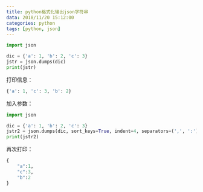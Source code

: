 ```yaml
---
title: python格式化输出json字符串
data: 2018/11/20 15:12:00
categories: python
tags: [python, json]
---
```


```python
import json

dic = {'a': 1, 'b': 2, 'c': 3}
jstr = json.dumps(dic)
print(jstr)
```

打印信息：

```python
{'a': 1, 'c': 3, 'b': 2}
```

加入参数：

```python
import json

dic = {'a': 1, 'b': 2, 'c': 3}
jstr2 = json.dumps(dic, sort_keys=True, indent=4, separators=(',', ':'))
print(jstr2)
```

再次打印：

```python
{
    "a":1,
    "c":3,
    "b":2
}
```

